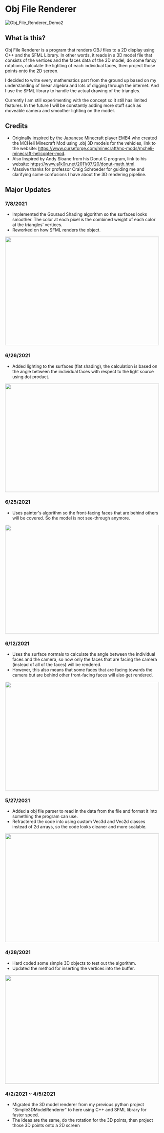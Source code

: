 # Obj File Renderer

<!-- ![Obj_File_Renderer_Demo](https://user-images.githubusercontent.com/54286072/123527089-87178680-d691-11eb-9a35-92b0945c0e0d.gif) -->
![Obj_File_Renderer_Demo2](https://user-images.githubusercontent.com/54286072/124899745-4541e680-df95-11eb-939c-2e20ecdff6d2.gif)

## What is this?
Obj File Renderer is a program that renders OBJ files to a 2D display using C++ and the SFML Library. In other words, it reads in a 3D model file that consists of the vertices and the faces data of the 3D model, do some fancy rotations, calculate the lighting of each individual faces, then project those points onto the 2D screen.

I decided to write every mathematics part from the ground up based on my understanding of linear algebra and lots of digging through the internet. And I use the SFML library to handle the actual drawing of the triangles.

Currently I am still experimenting with the concept so it still has limited features. In the future I will be constantly adding more stuff such as moveable camera and smoother lighting on the model.

## Credits

- Originally inspired by the Japanese Minecraft player EMB4 who created the MCHeli Minecraft Mod using .obj 3D models for the vehicles, link to the website: https://www.curseforge.com/minecraft/mc-mods/mcheli-minecraft-helicopter-mod.
- Also Inspired by Andy Sloane from his Donut C program, link to his website: https://www.a1k0n.net/2011/07/20/donut-math.html.
- Massive thanks for professor Craig Schroeder for guiding me and clarifying some confusions I have about the 3D rendering pipeline.

## Major Updates

### 7/8/2021
- Implemented the Gouraud Shading algorithm so the surfaces looks smoother. The color at each pixel is the combined weight of each color at the triangles' vertices.
- Reworked on how SFML renders the object.

<!-- ![07082021 Gouraud Shading](https://user-images.githubusercontent.com/54286072/124899366-e4b2a980-df94-11eb-8ec5-265bae4226a0.gif) -->
<img src="https://user-images.githubusercontent.com/54286072/124899366-e4b2a980-df94-11eb-8ec5-265bae4226a0.gif" width="504" height="354"> <br />


### 6/26/2021
- Added lighting to the surfaces (flat shading), the calculation is based on the angle between the individual faces with respect to the light source using dot product.

<!-- ![06262021 Basic Lighting](https://user-images.githubusercontent.com/54286072/123527859-d791e280-d697-11eb-924b-b595f573cde3.gif) <br /> -->
<img src="https://user-images.githubusercontent.com/54286072/123527859-d791e280-d697-11eb-924b-b595f573cde3.gif" width="504" height="354"> <br />


### 6/25/2021
- Uses painter's algorithm so the front-facing faces that are behind others will be covered. So the model is not see-through anymore.

<!-- ![06252021 Painter's Algorithm](https://user-images.githubusercontent.com/54286072/123527862-d9f43c80-d697-11eb-99ab-feeda77beb76.gif) <br /> -->
<img src="https://user-images.githubusercontent.com/54286072/123527862-d9f43c80-d697-11eb-99ab-feeda77beb76.gif" width="504" height="354"> <br />


### 6/12/2021
- Uses the surface normals to calculate the angle between the individual faces and the camera, so now only the faces that are facing the camera (instead of all of the faces) will be rendered.
- However, this also means that some faces that are facing towards the camera but are behind other front-facing faces will also get rendered.

<!-- ![06112021 Back Face Culling 2](https://user-images.githubusercontent.com/54286072/123529459-33af3380-d6a5-11eb-87c1-2b906a10112b.gif) -->
<img src="https://user-images.githubusercontent.com/54286072/123529459-33af3380-d6a5-11eb-87c1-2b906a10112b.gif" width="504" height="354"> <br />


### 5/27/2021
- Added a obj file parser to read in the data from the file and format it into something the program can use.
- Refractered the code into using custom Vec3d and Vec2d classes instead of 2d arrays, so the code looks cleaner and more scalable.

<!-- ![05022021 Cone Demo](https://user-images.githubusercontent.com/54286072/123527654-16269d80-d696-11eb-839a-501df9ed50e1.gif) <br /> -->
<img src="https://user-images.githubusercontent.com/54286072/123527654-16269d80-d696-11eb-839a-501df9ed50e1.gif" width="504" height="354"> <br />


### 4/28/2021
- Hard coded some simple 3D objects to test out the algorithm.
- Updated the method for inserting the vertices into the buffer.

<!-- ![04032021 Box Demo](https://user-images.githubusercontent.com/54286072/123527640-fdb68300-d695-11eb-9acd-260d2e26444b.gif) <br /> -->
<img src="https://user-images.githubusercontent.com/54286072/123527640-fdb68300-d695-11eb-9acd-260d2e26444b.gif" width="504" height="354"> <br />


### 4/2/2021 ~ 4/5/2021
- Migrated the 3D model renderer from my previous python project "Simple3DModelRenderer" to here using C++ and SFML library for faster speed.
- The ideas are the same, do the rotation for the 3D points, then project those 3D points onto a 2D screen 
